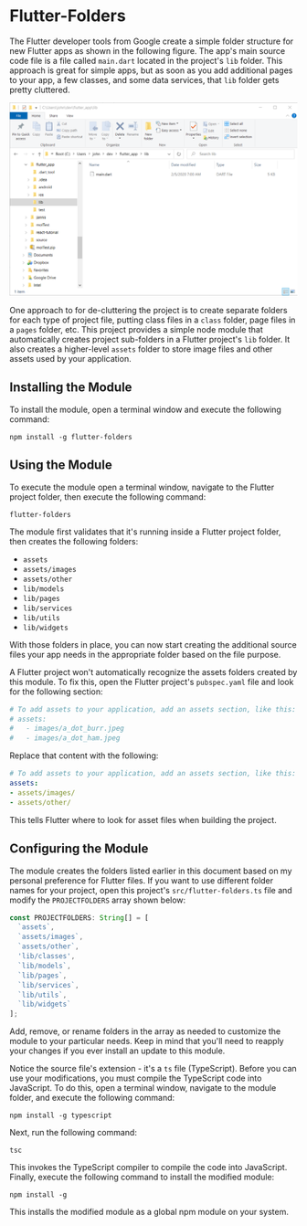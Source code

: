# Flutter-Folders

The Flutter developer tools from Google create a simple folder structure for new Flutter apps as shown in the following figure. The app's main source code file is a file called `main.dart` located in the project's `lib` folder. This approach is great for simple apps, but as soon as you add additional pages to your app, a few classes, and some data services, that `lib` folder gets pretty cluttered.

![Flutter Project Folder](images/image-01.png)

One approach to for de-cluttering the project is to create separate folders for each type of project file, putting class files in a `class` folder, page files in a `pages` folder, etc. This project provides a simple node module that automatically creates project sub-folders in a Flutter project's `lib` folder. It also creates a higher-level `assets` folder to store image files and other assets used by your application.

## Installing the Module

To install the module, open a terminal window and execute the following command:

```shell
npm install -g flutter-folders
```

## Using the Module

To execute the module open a terminal window, navigate to the Flutter project folder, then execute the following command:

```shell
flutter-folders
```

The module first validates that it's running inside a Flutter project folder, then creates the following folders:

+ `assets`
+ `assets/images`
+ `assets/other`
+ `lib/models`
+ `lib/pages`
+ `lib/services`
+ `lib/utils`
+ `lib/widgets`

With those folders in place, you can now start creating the additional source files your app needs in the appropriate folder based on the file purpose.

A Flutter project won't automatically recognize the assets folders created by this module. To fix this, open the Flutter project's `pubspec.yaml` file and look for the following section:

```yaml
# To add assets to your application, add an assets section, like this:
# assets:
#   - images/a_dot_burr.jpeg
#   - images/a_dot_ham.jpeg
```

Replace that content with the following:

```yaml
# To add assets to your application, add an assets section, like this:
assets:
- assets/images/
- assets/other/
```

This tells Flutter where to look for asset files when building the project.

## Configuring the Module

The module creates the folders listed earlier in this document based on my personal preference for Flutter files. If you want to use different folder names for your project, open this project's `src/flutter-folders.ts` file and modify the `PROJECTFOLDERS` array shown below:

```typescript
const PROJECTFOLDERS: String[] = [
  `assets`,
  `assets/images`,
  `assets/other`,
  'lib/classes',
  `lib/models`,
  `lib/pages`,
  `lib/services`,
  `lib/utils`,
  `lib/widgets`
];
```

Add, remove, or rename folders in the array as needed to customize the module to your particular needs. Keep in mind that you'll need to reapply your changes if you ever install an update to this module.

Notice the source file's extension - it's a `ts` file (TypeScript). Before you can use your modifications, you must compile the TypeScript code into JavaScript. To do this, open a terminal window, navigate to the module folder, and execute the following command:

```shell
npm install -g typescript
```

Next, run the following command:

```shell
tsc
```

This invokes the TypeScript compiler to compile the code into JavaScript. Finally, execute the following command to install the modified module:

```shell
npm install -g
```

This installs the modified module as a  global npm module on your system.
